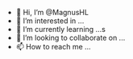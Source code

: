 - 👋 Hi, I’m @MagnusHL
- 👀 I’m interested in ...
- 🌱 I’m currently learning ...s
- 💞️ I’m looking to collaborate on ...
- 📫 How to reach me ...

<!---
MagnusHL/MagnusHL is a ✨ special ✨ repository because its `README.md` (this file) appears on your GitHub profile.
You can click the Preview link to take a look at your changes.
--->
